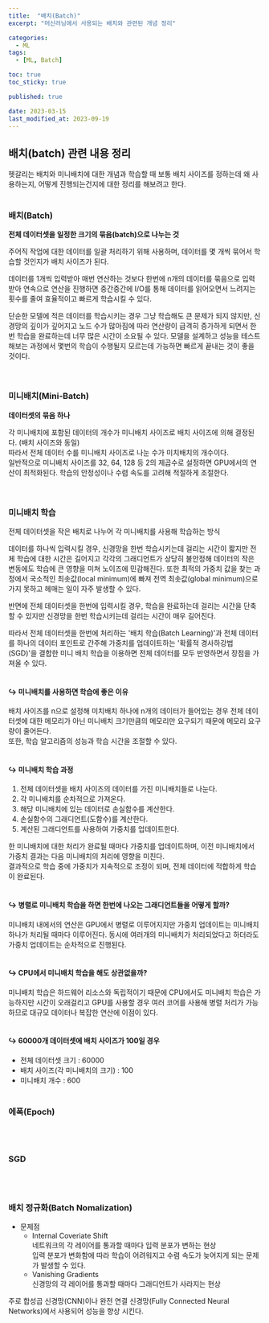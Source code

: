```yaml
---
title:  "배치(Batch)"
excerpt: "머신러닝에서 사용되는 배치와 관련된 개념 정리"

categories:
  - ML
tags:
  - [ML, Batch]

toc: true
toc_sticky: true

published: true

date: 2023-03-15
last_modified_at: 2023-09-19
---
```


## 배치(batch) 관련 내용 정리  
헷갈리는 배치와 미니배치에 대한 개념과 학습할 때 보통 배치 사이즈를 정하는데 왜 사용하는지, 어떻게 진행되는건지에 대한 정리를 해보려고 한다.  
<br>  

### 배치(Batch)  
**전체 데이터셋을 일정한 크기의 묶음(batch)으로 나누는 것**  

주어직 작업에 대한 데이터를 일괄 처리하기 위해 사용하며, 데이터를 몇 개씩 묶어서 학습할 것인지가 배치 사이즈가 된다.  

데이터를 1개씩 입력받아 매번 연산하는 것보다 한번에 n개의 데이터를 묶음으로 입력 받아 연속으로 연산을 진행하면 중간중간에 I/O를 통해 데이터를 읽어오면서 느려지는 횟수를 줄여 효율적이고 빠르게 학습시킬 수 있다.  

단순한 모델에 적은 데이터를 학습시키는 경우 그냥 학습해도 큰 문제가 되지 않지만, 신경망의 깊이가 깊어지고 노드 수가 많아짐에 따라 연산량이 급격히 증가하게 되면서 한번 학습을 완료하는데 너무 많은 시간이 소요될 수 있다.   모델을 설계하고 성능을 테스트 해보는 과정에서 몇번의 학습이 수행될지 모르는데 가능하면 빠르게 끝내는 것이 좋을 것이다.  
<br><br>  

### 미니배치(Mini-Batch)  
**데이터셋의 묶음 하나**  

각 미니배치에 포함된 데이터의 개수가 미니배치 사이즈로 배치 사이즈에 의해 결정된다. (배치 사이즈와 동일)  
따라서 전체 데이터 수를 미니배치 사이즈로 나눈 수가 미치배치의 개수이다.  
일반적으로 미니배치 사이즈를 32, 64, 128 등 2의 제곱수로 설정하면 GPU에서의 연산이 최적화된다. 학습의 안정성이나 수렴 속도를 고려해 적절하게 조절한다.  
<br><br>  

### 미니배치 학습  
전체 데이터셋을 작은 배치로 나누어 각 미니배치를 사용해 학습하는 방식  

데이터를 하나씩 입력시킬 경우, 신경망을 한번 학습시키는데 걸리는 시간이 짧지만 전체 학습에 대한 시간은 길어지고 각각의 그래디언트가 상당히 불안정해 데이터의 작은 변동에도 학습에 큰 영향을 미쳐 노이즈에 민감해진다. 또한 최적의 가중치 값을 찾는 과정에서 국소적인 최솟값(local minimum)에 빠져 전역 최솟값(global minimum)으로 가지 못하고 헤매는 일이 자주 발생할 수 있다.  

반면에 전체 데이터셋을 한번에 입력시킬 경우, 학습을 완료하는데 걸리는 시간을 단축할 수 있지만 신경망을 한번 학습시키는데 걸리는 시간이 매우 길어진다.  

따라서 전체 데이터셋을 한번에 처리하는 '배치 학습(Batch Learning)'과 전체 데이터를 하나의 데이터 포인트로 간주해 가중치를 업데이트하는 '확률적 경사하강법(SGD)'을 결합한 미니 배치 학습을 이용하면 전체 데이터를 모두 반영하면서 장점을 가져올 수 있다.  
<br>  

#### ↪ 미니배치를 사용하면 학습에 좋은 이유  
배치 사이즈를 n으로 설정해 미치배치 하나에 n개의 데이터가 들어있는 경우 
전체 데이터셋에 대한 메모리가 아닌 미니배치 크기만큼의 메모리만 요구되기 때문에 메모리 요구량이 줄어든다.  
또한, 학습 알고리즘의 성능과 학습 시간을 조절할 수 있다.  
<br>  

#### ↪ 미니배치 학습 과정  
1. 전체 데이터셋을 배치 사이즈의 데이터를 가진 미니배치들로 나눈다.  
2. 각 미니배치를 순차적으로 가져온다.  
3. 해당 미니배치에 있는 데이터로 손실함수를 계산한다.  
4. 손실함수의 그래디언트(도함수)를 계산한다.  
5. 계산된 그래디언트를 사용하여 가중치를 업데이트한다.  

한 미니배치에 대한 처리가 완료될 때마다 가중치를 업데이트하며, 이전 미니배치에서 가중치 결과는 다음 미니배치의 처리에 영향을 미친다.  
결과적으로 학습 중에 가중치가 지속적으로 조정이 되며, 전체 데이터에 적합하게 학습이 완료된다.  
<br>  

#### ↪ 병렬로 미니배치 학습을 하면 한번에 나오는 그래디언트들을 어떻게 할까?  
미니배치 내에서의 연산은 GPU에서 병렬로 이루어지지만 가중치 업데이트는 미니배치 하나가 처리될 때마다 이루어진다. 동시에 여러개의 미니배치가 처리되었다고 하더라도 가중치 업데이트는 순차적으로 진행된다.  
<br>  

#### ↪ CPU에서 미니배치 학습을 해도 상관없을까?  
미니배치 학습은 하드웨어 리소스와 독립적이기 때문에 CPU에서도 미니배치 학습은 가능하지만 시간이 오래걸리고 GPU를 사용할 경우 여러 코어를 사용해 병렬 처리가 가능하므로 대규모 데이터나 복잡한 연산에 이점이 있다.  
<br>  

#### ↪ 60000개 데이터셋에 배치 사이즈가 100일 경우  
- 전체 데이터셋 크기 : 60000
- 배치 사이즈(각 미니배치의 크기) : 100
- 미니배치 개수 : 600
<br><br>  

### 에폭(Epoch)  

<br><br>  

### SGD

<br><br>  

### 배치 정규화(Batch Nomalization)  
- 문제점  
  - Internal Coveriate Shift  
  네트워크의 각 레이어를 통과할 때마다 입력 분포가 변하는 현상  
  입력 분포가 변화함에 따라 학습이 어려워지고 수렴 속도가 늦어지게 되는 문제가 발생할 수 있다.  
  - Vanishing Gradients  
  신경망의 각 레이어를 통과할 때마다 그래디언트가 사라지는 현상  

주로 합성곱 신경망(CNN)이나 완전 연결 신경망(Fully Connected Neural Networks)에서 사용되어 성능을 향상 시킨다.  
